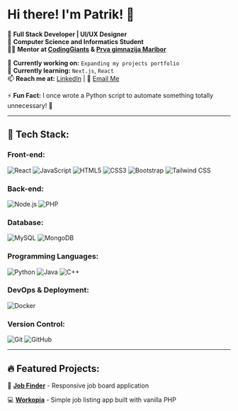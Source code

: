 # Hi there! I'm Patrik! 👋

🚀 **Full Stack Developer | UI/UX Designer**  
🏫 **Computer Science and Informatics Student**  
👨‍🏫 **Mentor at [CodingGiants](https://www.codinggiants.com/) & [Prva gimnazija Maribor](https://www.prva-gimnazija.si/)**

🔭 **Currently working on:** `Expanding my projects portfolio`  
🌱 **Currently learning:** `Next.js`, `React`  
📫 **Reach me at:** [LinkedIn](https://www.linkedin.com/in/patrik-martinec-244992323/) | 📧 [Email Me](mailto:patrik.martinec1@gmail.com)

⚡ **Fun Fact:** I once wrote a Python script to automate something totally unnecessary! 🐍

---

## 🚀 Tech Stack:

### Front-end:

![React](https://img.shields.io/badge/React-20232A?logo=react&logoColor=61DAFB)
![JavaScript](https://img.shields.io/badge/JavaScript-F7DF1E?logo=javascript&logoColor=black)
![HTML5](https://img.shields.io/badge/HTML5-E34F26?logo=html5&logoColor=white)
![CSS3](https://img.shields.io/badge/CSS3-1572B6?logo=css3&logoColor=white)
![Bootstrap](https://img.shields.io/badge/Bootstrap-7952B3?logo=bootstrap&logoColor=white)
![Tailwind CSS](https://img.shields.io/badge/TailwindCSS-06B6D4?logo=tailwindcss&logoColor=white)

### Back-end:

![Node.js](https://img.shields.io/badge/Node.js-43853D?logo=node.js&logoColor=white)
![PHP](https://img.shields.io/badge/PHP-777BB4?logo=php&logoColor=white)

### Database:

![MySQL](https://img.shields.io/badge/MySQL-4479A1?logo=mysql&logoColor=white)
![MongoDB](https://img.shields.io/badge/MongoDB-47A248?logo=mongodb&logoColor=white)

### Programming Languages:

![Python](https://img.shields.io/badge/Python-3776AB?logo=python&logoColor=white)
![Java](https://img.shields.io/badge/Java-007396?logo=java&logoColor=white)
![C++](https://img.shields.io/badge/C++-00599C?logo=cplusplus&logoColor=white)

### DevOps & Deployment:

![Docker](https://img.shields.io/badge/Docker-2496ED?logo=docker&logoColor=white)

### Version Control:

![Git](https://img.shields.io/badge/Git-F05032?logo=git&logoColor=white)
![GitHub](https://img.shields.io/badge/GitHub-181717?logo=github&logoColor=white)

---

## 🔥 Featured Projects:

🚀 [**Job Finder**](https://github.com/patrikmartinec23/Job-Finder/tree/master/ProjectsApps/zaposlitev-si) - Responsive job board application

💻 [**Workopia**](https://github.com/patrikmartinec23/workopia-php) - Simple job listing app built with vanilla PHP
